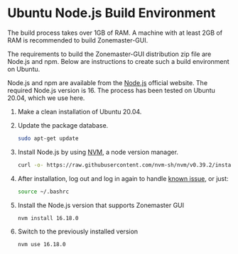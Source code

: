 # Ubuntu Node.js Build Environment

The build process takes over 1GB of RAM. A machine with at least 2GB of RAM is recommended to build Zonemaster-GUI.

The requirements to build the Zonemaster-GUI distribution zip file are Node.js
and npm. Below are instructions to create such a build environment on Ubuntu.

Node.js and npm are available from the [Node.js] official website. The required
Node.js version is 16. The process has been tested on Ubuntu 20.04, which we use
here.

1. Make a clean installation of Ubuntu 20.04.

2. Update the package database.
   ```sh
   sudo apt-get update
   ```

3. Install Node.js by using [NVM], a node version manager.
   ```sh
   curl -o- https://raw.githubusercontent.com/nvm-sh/nvm/v0.39.2/install.sh | bash
   ```

4. After installation, log out and log in again to handle [known issue], or just:

   ```sh
   source ~/.bashrc
   ```

5. Install the Node.js version that supports Zonemaster GUI
   ```sh
   nvm install 16.18.0
   ```

6. Switch to the previously installed version
   ```sh
   nvm use 16.18.0
   ```

[known issue]:                          https://github.com/nvm-sh/nvm#troubleshooting-on-linux
[Node.js]:                              https://nodejs.org/en/
[NVM]:                                  https://github.com/nvm-sh/nvm
